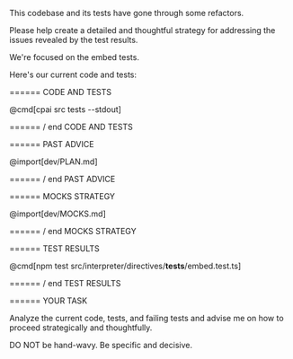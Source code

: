 This codebase and its tests have gone through some refactors.

Please help create a detailed and thoughtful strategy for addressing the issues revealed by the test results.

We're focused on the embed tests.

Here's our current code and tests:

====== CODE AND TESTS

@cmd[cpai src tests --stdout]

====== / end CODE AND TESTS

====== PAST ADVICE 

@import[dev/PLAN.md]

====== / end PAST ADVICE

====== MOCKS STRATEGY

@import[dev/MOCKS.md]

====== / end MOCKS STRATEGY

====== TEST RESULTS

@cmd[npm test src/interpreter/directives/__tests__/embed.test.ts]

====== / end TEST RESULTS

====== YOUR TASK

Analyze the current code, tests, and failing tests and advise me on how to proceed strategically and thoughtfully.

DO NOT be hand-wavy. Be specific and decisive. 